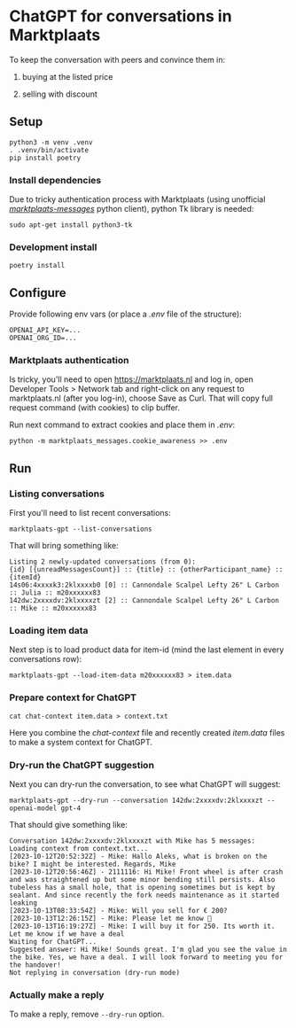 # ChatGPT for conversations in Marktplaats

To keep the conversation with peers and convince them in:

1. buying at the listed price

2. selling with discount


## Setup

```
python3 -m venv .venv
. .venv/bin/activate
pip install poetry
```

### Install dependencies

Due to tricky authentication process with Marktplaats (using unofficial [*marktplaats-messages*](https://github.com/aleksandr-vin/marktplaats-messages) python client),
python Tk library is needed:

```
sudo apt-get install python3-tk
```

### Development install

```
poetry install
```


## Configure

Provide following env vars (or place a *.env* file of the structure):

```
OPENAI_API_KEY=...
OPENAI_ORG_ID=...
```

### Marktplaats authentication

Is tricky, you'll need to open https://marktplaats.nl and log in, open Developer Tools > Network tab and right-click on any request to marktplaats.nl (after you log-in),
choose Save as Curl. That will copy full request command (with cookies) to clip buffer.

Run next command to extract cookies and place them in *.env*:

```
python -m marktplaats_messages.cookie_awareness >> .env
```


## Run

### Listing conversations

First you'll need to list recent conversations:

```
marktplaats-gpt --list-conversations
```

That will bring something like:

```
Listing 2 newly-updated conversations (from 0):
{id} [{unreadMessagesCount}] :: {title} :: {otherParticipant_name} :: {itemId}
14s06:4xxxxk3:2klxxxxb0 [0] :: Cannondale Scalpel Lefty 26" L Carbon :: Julia :: m20xxxxxx83
142dw:2xxxxdv:2klxxxxzt [2] :: Cannondale Scalpel Lefty 26" L Carbon :: Mike :: m20xxxxxx83
```

### Loading item data

Next step is to load product data for item-id (mind the last element in every conversations row):

```
marktplaats-gpt --load-item-data m20xxxxxx83 > item.data
```

### Prepare context for ChatGPT

```
cat chat-context item.data > context.txt
```

Here you combine the *chat-context* file and recently created *item.data* files to make a system context for ChatGPT.

### Dry-run the ChatGPT suggestion

Next you can dry-run the conversation, to see what ChatGPT will suggest:

```
marktplaats-gpt --dry-run --conversation 142dw:2xxxxdv:2klxxxxzt --openai-model gpt-4
```

That should give something like:

```
Conversation 142dw:2xxxxdv:2klxxxxzt with Mike has 5 messages:
Loading context from context.txt...
[2023-10-12T20:52:32Z] - Mike: Hallo Aleks, what is broken on the bike? I might be interested. Regards, Mike
[2023-10-12T20:56:46Z] - 2111116: Hi Mike! Front wheel is after crash and was straightened up but some minor bending still persists. Also tubeless has a small hole, that is opening sometimes but is kept by sealant. And since recently the fork needs maintenance as it started leaking
[2023-10-13T08:33:54Z] - Mike: Will you sell for € 200?
[2023-10-13T12:26:15Z] - Mike: Please let me know 🙏
[2023-10-13T16:19:27Z] - Mike: I will buy it for 250. Its worth it. Let me know if we have a deal
Waiting for ChatGPT...
Suggested answer: Hi Mike! Sounds great. I'm glad you see the value in the bike. Yes, we have a deal. I will look forward to meeting you for the handover!
Not replying in conversation (dry-run mode)
```

### Actually make a reply

To make a reply, remove `--dry-run` option.
